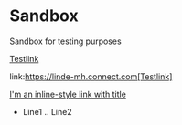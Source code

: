 # Sandbox
Sandbox for testing purposes

[Testlink](https://linde-mh.connect.com)

link:https://linde-mh.connect.com[Testlink]

[I'm an inline-style link with title](https://www.google.com "Google's Homepage")

- Line1
.. Line2
